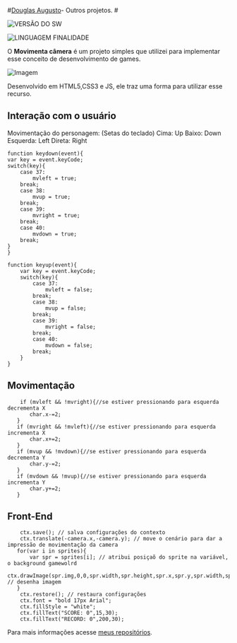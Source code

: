 #[Douglas Augusto](http://github.com/DouglasAugustoJunior)- Outros projetos. # 
 
![VERSÃO DO SW](https://img.shields.io/badge/Version-1.0-blue.svg)
 
![LINGUAGEM FINALIDADE](https://img.shields.io/badge/JavaScript-game-orange.svg)
 
O **Movimenta câmera** é um projeto simples que utilizei para implementar esse conceito de desenvolvimento de games.

![Imagem](https://github.com/DouglasAugustoJunior/)

 
Desenvolvido em HTML5,CSS3 e JS, ele traz uma forma para utilizar esse recurso.
 
## Interação com o usuário
 
Movimentação do personagem:
(Setas do teclado)
Cima: Up
Baixo: Down
Esquerda: Left
Direta: Right

    function keydown(event){
    var key = event.keyCode;
    switch(key){
        case 37:
            mvleft = true;
        break;
        case 38:
            mvup = true;
        break;
        case 39:
            mvright = true;
        break;
        case 40:
            mvdown = true;
        break;
    }
    }
    
    function keyup(event){
        var key = event.keyCode;
        switch(key){
            case 37:
                mvleft = false;
            break;
            case 38:
                mvup = false;
            break;
            case 39:
                mvright = false;
            break;
            case 40:
                mvdown = false;
            break;
        }
    }

 

 
##                                                                                                                                                                                                                                                                        Movimentação
 

        if (mvleft && !mvright){//se estiver pressionando para esquerda decrementa X
           char.x-=2;
       }
       if (mvright && !mvleft){//se estiver pressionando para esquerda incrementa X
           char.x+=2;
       }
       if (mvup && !mvdown){//se estiver pressionando para esquerda decrementa Y
           char.y-=2;
       } 
       if (mvdown && !mvup){//se estiver pressionando para esquerda incrementa Y
           char.y+=2;
       }
    


 
## Front-End
 
 

        ctx.save(); // salva configurações do contexto
        ctx.translate(-camera.x,-camera.y); // move o cenário para dar a impressão de movimentação da camera
       for(var i in sprites){
           var spr = sprites[i]; // atribui posiçaõ do sprite na variável, o background gamewolrd
           ctx.drawImage(spr.img,0,0,spr.width,spr.height,spr.x,spr.y,spr.width,spr.height); // desenha imagem
       }
        ctx.restore(); // restaura configurações
        ctx.font = "bold 17px Arial";
        ctx.fillStyle = "white";
        ctx.fillText("SCORE: 0",15,30);
        ctx.fillText("RECORD: 0",200,30);

Para mais informações acesse [meus repositórios](http://github.com/DouglasAugustoJunior).